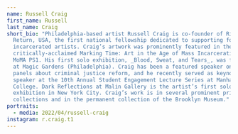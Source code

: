```yaml
---
name: Russell Craig
first_name: Russell
last_name: Craig
short_bio: "Philadelphia-based artist Russell Craig is co-founder of Right of
  Return, USA, the first national fellowship dedicated to supporting formerly
  incarcerated artists. Craig’s artwork was prominently featured in the
  critically-acclaimed Marking Time: Art in the Age of Mass Incarceration at
  MoMA PS1. His first solo exhibition, _Blood, Sweat, and Tears_, was featured
  at Magic Gardens (Philadelphia). Craig has been a featured speaker on multiple
  panels about criminal justice reform, and he recently served as keynote
  speaker at the 10th Annual Student Engagement Lecture Series at Manhattan
  College. Dark Reflections at Malin Gallery is the artist’s first solo
  exhibition in New York City. Craig’s work is in several prominent private
  collections and in the permanent collection of the Brooklyn Museum."
portraits:
  - media: 2022/04/russell-craig
instagram: r.craig.t1
---
```

